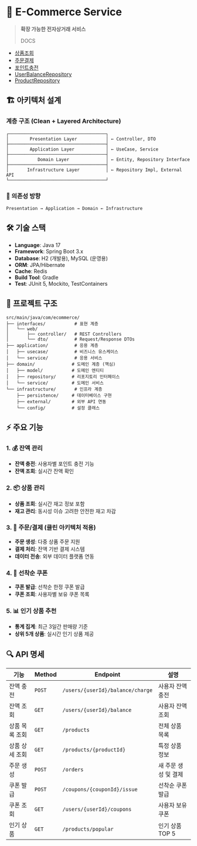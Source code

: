 # 🛒 E-Commerce Service

> **확장 가능한 전자상거래 서비스**
> 
> DOCS
 - [상품조회](docs/viewProduct.md)
 - [주문결제](docs/order.md)
 - [포인트충전](docs/charge.md)
 - [UserBalanceRepository](docs/userBalanceRepository.md)
 - [ProductRepository](docs/productRepository.md)

## 🏗️ 아키텍처 설계

### 계층 구조 (Clean + Layered Architecture)

```
┌─────────────────────────────────────┐
│        Presentation Layer           │ ← Controller, DTO
├─────────────────────────────────────┤
│        Application Layer            │ ← UseCase, Service
├─────────────────────────────────────┤
│           Domain Layer              │ ← Entity, Repository Interface
├─────────────────────────────────────┤
│       Infrastructure Layer          │ ← Repository Impl, External API
└─────────────────────────────────────┘
```

### 🔄 의존성 방향

```
Presentation → Application → Domain ← Infrastructure
```

## 🛠️ 기술 스택

- **Language**: Java 17
- **Framework**: Spring Boot 3.x
- **Database**: H2 (개발용), MySQL (운영용)
- **ORM**: JPA/Hibernate
- **Cache**: Redis
- **Build Tool**: Gradle
- **Test**: JUnit 5, Mockito, TestContainers

## 📁 프로젝트 구조

```
src/main/java/com/ecommerce/
├── interfaces/           # 표현 계층
│   └── web/
│       ├── controller/   # REST Controllers
│       └── dto/          # Request/Response DTOs
├── application/          # 응용 계층
│   ├── usecase/          # 비즈니스 유스케이스
│   └── service/          # 응용 서비스
├── domain/              # 도메인 계층 (핵심)
│   ├── model/           # 도메인 엔티티
│   ├── repository/      # 리포지토리 인터페이스
│   └── service/         # 도메인 서비스
└── infrastructure/       # 인프라 계층
    ├── persistence/     # 데이터베이스 구현
    ├── external/        # 외부 API 연동
    └── config/          # 설정 클래스
```

## ⚡ 주요 기능

### 1. 💰 잔액 관리
- **잔액 충전**: 사용자별 포인트 충전 기능
- **잔액 조회**: 실시간 잔액 확인

### 2. 📦 상품 관리
- **상품 조회**: 실시간 재고 정보 포함
- **재고 관리**: 동시성 이슈 고려한 안전한 재고 차감

### 3. 🛒 주문/결제 (클린 아키텍처 적용)
- **주문 생성**: 다중 상품 주문 지원
- **결제 처리**: 잔액 기반 결제 시스템
- **데이터 전송**: 외부 데이터 플랫폼 연동

### 4. 🎫 선착순 쿠폰
- **쿠폰 발급**: 선착순 한정 쿠폰 발급
- **쿠폰 조회**: 사용자별 보유 쿠폰 목록

### 5. 📊 인기 상품 추천
- **통계 집계**: 최근 3일간 판매량 기준
- **상위 5개 상품**: 실시간 인기 상품 제공

## 🔍 API 명세

| 기능 | Method | Endpoint | 설명 |
|------|--------|----------|------|
| 잔액 충전 | `POST` | `/users/{userId}/balance/charge` | 사용자 잔액 충전 |
| 잔액 조회 | `GET` | `/users/{userId}/balance` | 사용자 잔액 조회 |
| 상품 목록 조회 | `GET` | `/products` | 전체 상품 목록 |
| 상품 상세 조회 | `GET` | `/products/{productId}` | 특정 상품 정보 |
| 주문 생성 | `POST` | `/orders` | 새 주문 생성 및 결제 |
| 쿠폰 발급 | `POST` | `/coupons/{couponId}/issue` | 선착순 쿠폰 발급 |
| 쿠폰 조회 | `GET` | `/users/{userId}/coupons` | 사용자 보유 쿠폰 |
| 인기 상품 | `GET` | `/products/popular` | 인기 상품 TOP 5 |
